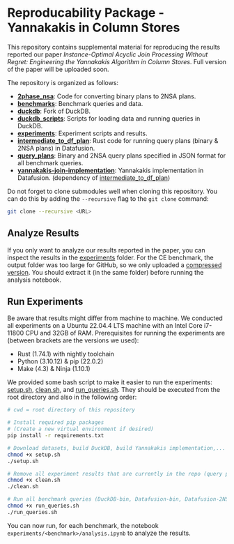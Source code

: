 # Reproducability Package - Yannakakis in Column Stores
This repository contains supplemental material for reproducing the results reported our paper *Instance-Optimal Acyclic Join Processing Without Regret: Engineering the Yannakakis Algorithm in Column Stores*. Full version of the paper will be uploaded soon.

The repository is organized as follows:

- [**2phase_nsa**](./2phase_nsa/): Code for converting binary plans to 2NSA plans.
- [**benchmarks**](./benchmarks/): Benchmark queries and data.
- [**duckdb**](https://github.com/LieseB-1746743/duckdb): Fork of DuckDB.
- [**duckdb_scripts**](./duckdb_scripts/): Scripts for loading data and running queries in DuckDB.
- [**experiments**](./experiments/): Experiment scripts and results.
- [**intermediate_to_df_plan**](./intermediate_to_df_plan/): Rust code for running query plans (binary & 2NSA plans) in Datafusion.
- [**query_plans**](./query_plans/): Binary and 2NSA query plans specified in JSON format for all benchmark queries.
- [**yannakakis-join-implementation**](./yannakakis-join-implementation/): Yannakakis implementation in Datafusion. (dependency of [intermediate_to_df_plan](./intermediate_to_df_plan/))


Do not forget to clone submodules well when cloning this repository. You can do this by adding the `--recursive` flag to the `git clone` command:

```bash
git clone --recursive <URL>
```


## Analyze Results

If you only want to analyze our results reported in the paper, you can inspect the results in the [experiments](./experiments/) folder. For the CE benchmark, the output folder was too large for GitHub, so we only uploaded a [compressed version](./experiments/ce/output.tar.xz). You should extract it (in the same folder) before running the analysis notebook.

## Run Experiments

Be aware that results might differ from machine to machine. We conducted all experiments on a Ubuntu 22.04.4 LTS machine with an Intel Core i7-11800 CPU and 32GB of RAM. Prerequisites for running the experiments are (between brackets are the versions we used):

- Rust (1.74.1) with nightly toolchain
- Python (3.10.12) & pip (22.0.2)
- Make (4.3) & Ninja (1.10.1)


We provided some bash script to make it easier to run the experiments: [setup.sh](./setup.sh), [clean.sh](./clean.sh), and [run_queries.sh](./run_queries.sh). They should be executed from the root directory and also in the following order:

```bash
# cwd = root directory of this repository

# Install required pip packages
# (Create a new virtual environment if desired)
pip install -r requirements.txt

# Download datasets, build DuckDB, build Yannakakis implementation,...
chmod +x setup.sh
./setup.sh

# Remove all experiment results that are currently in the repo (query plans, csv files, ...)
chmod +x clean.sh
./clean.sh

# Run all benchmark queries (DuckDB-bin, Datafusion-bin, Datafusion-2NSA)
chmod +x run_queries.sh
./run_queries.sh
```

You can now run, for each benchmark, the notebook `experiments/<benchmark>/analysis.ipynb` to analyze the results.
